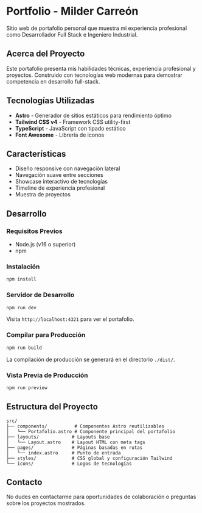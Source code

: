 # Portfolio - Milder Carreón

Sitio web de portafolio personal que muestra mi experiencia profesional como Desarrollador Full Stack e Ingeniero Industrial.

## Acerca del Proyecto

Este portafolio presenta mis habilidades técnicas, experiencia profesional y proyectos. Construido con tecnologías web modernas para demostrar competencia en desarrollo full-stack.

## Tecnologías Utilizadas

- **Astro** - Generador de sitios estáticos para rendimiento óptimo
- **Tailwind CSS v4** - Framework CSS utility-first
- **TypeScript** - JavaScript con tipado estático
- **Font Awesome** - Librería de iconos

## Características

- Diseño responsive con navegación lateral
- Navegación suave entre secciones
- Showcase interactivo de tecnologías
- Timeline de experiencia profesional
- Muestra de proyectos

## Desarrollo

### Requisitos Previos
- Node.js (v16 o superior)
- npm

### Instalación

```bash
npm install
```

### Servidor de Desarrollo

```bash
npm run dev
```

Visita `http://localhost:4321` para ver el portafolio.

### Compilar para Producción

```bash
npm run build
```

La compilación de producción se generará en el directorio `./dist/`.

### Vista Previa de Producción

```bash
npm run preview
```

## Estructura del Proyecto

```
src/
├── components/          # Componentes Astro reutilizables
│   └── Portafolio.astro # Componente principal del portafolio
├── layouts/            # Layouts base
│   └── Layout.astro    # Layout HTML con meta tags
├── pages/              # Páginas basadas en rutas
│   └── index.astro     # Punto de entrada
├── styles/             # CSS global y configuración Tailwind
└── icons/              # Logos de tecnologías
```

## Contacto

No dudes en contactarme para oportunidades de colaboración o preguntas sobre los proyectos mostrados.